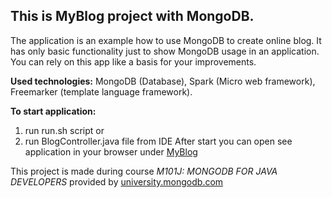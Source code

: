 <h2>This is MyBlog project with MongoDB.</h2>

The application is an example how to use MongoDB to create online blog.
It has only basic functionality just to show MongoDB usage in an application.
You can rely on this app like a basis for your improvements.


<b>Used technologies:</b>
MongoDB (Database),
Spark (Micro web framework),
Freemarker (template language framework).

<b>To start application:</b>
1) run run.sh script
 or
2) run BlogController.java file from IDE
After start you can open see application in your browser under <a href="http://localhost:8082">MyBlog</a>


This project is made during course <i>M101J: MONGODB FOR JAVA DEVELOPERS</i>
 provided by <a href="university.mongodb.com">university.mongodb.com</a>

